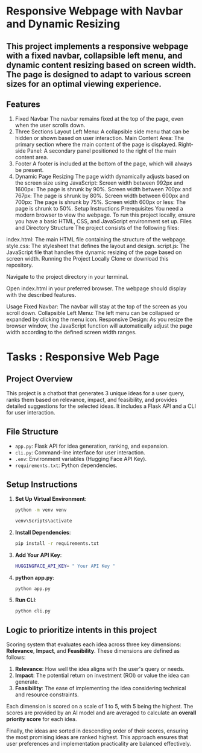 # Responsive Webpage with Navbar and Dynamic Resizing
## This project implements a responsive webpage with a fixed navbar, collapsible left menu, and dynamic content resizing based on screen width. The page is designed to adapt to various screen sizes for an optimal viewing experience.

## Features
1. Fixed Navbar
The navbar remains fixed at the top of the page, even when the user scrolls down.
2. Three Sections Layout
Left Menu: A collapsible side menu that can be hidden or shown based on user interaction.
Main Content Area: The primary section where the main content of the page is displayed.
Right-side Panel: A secondary panel positioned to the right of the main content area.
3. Footer
A footer is included at the bottom of the page, which will always be present.
4. Dynamic Page Resizing
The page width dynamically adjusts based on the screen size using JavaScript:
Screen width between 992px and 1600px: The page is shrunk by 90%.
Screen width between 700px and 767px: The page is shrunk by 80%.
Screen width between 600px and 700px: The page is shrunk by 75%.
Screen width 600px or less: The page is shrunk to 50%.
Setup Instructions
Prerequisites
You need a modern browser to view the webpage.
To run this project locally, ensure you have a basic HTML, CSS, and JavaScript environment set up.
Files and Directory Structure
The project consists of the following files:

index.html: The main HTML file containing the structure of the webpage.
style.css: The stylesheet that defines the layout and design.
script.js: The JavaScript file that handles the dynamic resizing of the page based on screen width.
Running the Project Locally
Clone or download this repository.

Navigate to the project directory in your terminal.

Open index.html in your preferred browser. The webpage should display with the described features.

Usage
Fixed Navbar: The navbar will stay at the top of the screen as you scroll down.
Collapsible Left Menu: The left menu can be collapsed or expanded by clicking the menu icon.
Responsive Design: As you resize the browser window, the JavaScript function will automatically adjust the page width according to the defined screen width ranges.
# Tasks : Responsive Web Page

## Project Overview
This project is a chatbot that generates 3 unique ideas for a user query, ranks them based on relevance, impact, and feasibility, and provides detailed suggestions for the selected ideas. It includes a Flask API and a CLI for user interaction.

## File Structure
- `app.py`: Flask API for idea generation, ranking, and expansion.
- `cli.py`: Command-line interface for user interaction.
- `.env`: Environment variables (Hugging Face API Key).
- `requirements.txt`: Python dependencies.

## Setup Instructions
1. **Set Up Virtual Environment**:
   ```bash
   python -m venv venv
   
   venv\Scripts\activate

2. **Install Dependencies**:
   ```bash
   pip install -r requirements.txt


3. **Add Your API Key**:
   ```bash
   HUGGINGFACE_API_KEY= " Your API Key "

4. **python app.py**:
   ```bash
   python app.py

5. **Run CLI**:
   ```bash
   python cli.py

## Logic to prioritize intents in this project
Scoring system that evaluates each idea across three key dimensions: **Relevance**, **Impact**, and **Feasibility**. These dimensions are defined as follows:  

1. **Relevance**: How well the idea aligns with the user's query or needs.  
2. **Impact**: The potential return on investment (ROI) or value the idea can generate.  
3. **Feasibility**: The ease of implementing the idea considering technical and resource constraints.  

Each dimension is scored on a scale of 1 to 5, with 5 being the highest. The scores are provided by an AI model and are averaged to calculate an **overall priority score** for each idea.  

Finally, the ideas are sorted in descending order of their scores, ensuring the most promising ideas are ranked highest. This approach ensures that user preferences and implementation practicality are balanced effectively.

